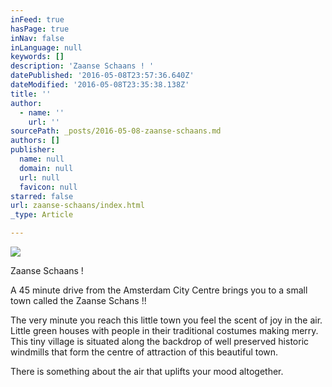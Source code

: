 ```yaml
---
inFeed: true
hasPage: true
inNav: false
inLanguage: null
keywords: []
description: 'Zaanse Schaans ! '
datePublished: '2016-05-08T23:57:36.640Z'
dateModified: '2016-05-08T23:35:38.138Z'
title: ''
author:
  - name: ''
    url: ''
sourcePath: _posts/2016-05-08-zaanse-schaans.md
authors: []
publisher:
  name: null
  domain: null
  url: null
  favicon: null
starred: false
url: zaanse-schaans/index.html
_type: Article

---
```

![](https://the-grid-user-content.s3-us-west-2.amazonaws.com/e2139498-a00a-4764-9d15-66bf51e4713b.jpg)

Zaanse Schaans ! 

A 45 minute drive from the Amsterdam City Centre brings you to a small town called the Zaanse Schans !! 

The very minute you reach this little town you feel the scent of joy in the air. Little green houses with people in their traditional costumes making merry. This tiny village is situated along the backdrop of well preserved historic windmills that form the centre of attraction of this beautiful town. 

There is something about the air that uplifts your mood altogether.